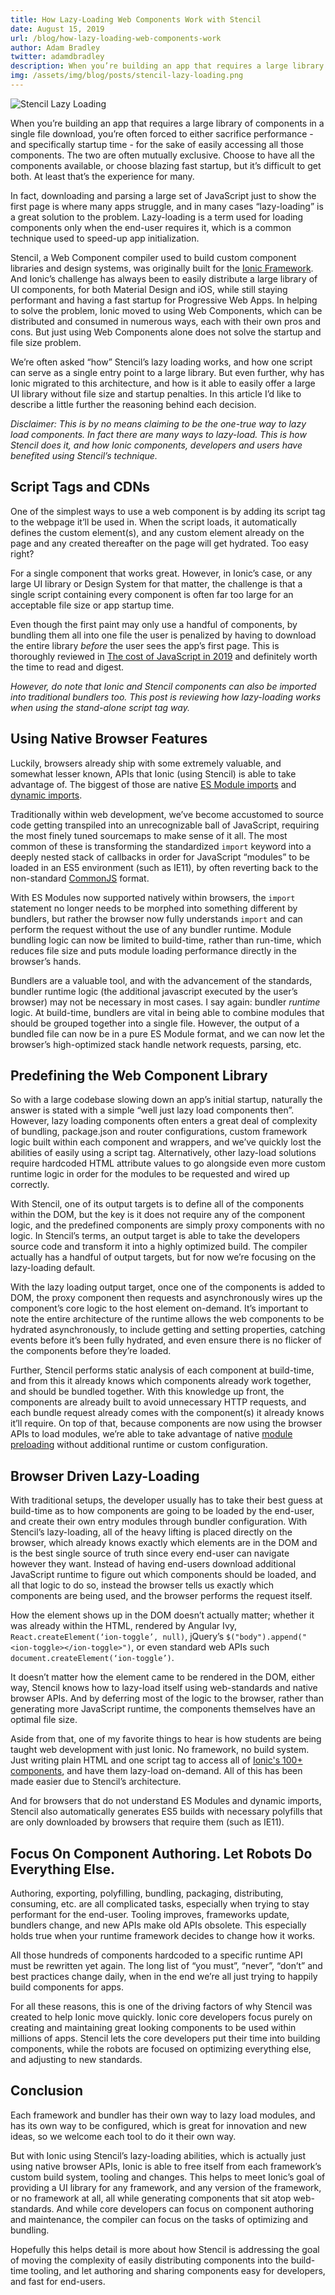 ```yaml
---
title: How Lazy-Loading Web Components Work with Stencil
date: August 15, 2019
url: /blog/how-lazy-loading-web-components-work
author: Adam Bradley
twitter: adamdbradley
description: When you’re building an app that requires a large library of components in a single file download, you’re often forced to sacrifice performance - and specifically startup time - for the sake of accessing all those components. The two are often mutually exclusive. Choose to easily have all the components available, or choose blazing fast startup, but it’s difficult to get both. At least that’s the experience for many.
img: /assets/img/blog/posts/stencil-lazy-loading.png
---
```


![Stencil Lazy Loading](/assets/img/blog/posts/stencil-lazy-loading.png)

When you’re building an app that requires a large library of components in a single file download, you’re often forced to either sacrifice performance - and specifically startup time - for the sake of easily accessing all those components. The two are often mutually exclusive. Choose to have all the components available, or choose blazing fast startup, but it’s difficult to get both. At least that’s the experience for many.

In fact, downloading and parsing a large set of JavaScript just to show the first page is where many apps struggle, and in many cases “lazy-loading” is a great solution to the problem. Lazy-loading is a term used for loading components only when the end-user requires it, which is a common technique used to speed-up app initialization.

Stencil, a Web Component compiler used to build custom component libraries and design systems, was originally built for the [Ionic Framework](https://ionicframework.com/). And Ionic’s challenge has always been to easily distribute a large library of UI components, for both Material Design and iOS, while still staying performant and having a fast startup for Progressive Web Apps. In helping to solve the problem, Ionic moved to using Web Components, which can be distributed and consumed in numerous ways, each with their own pros and cons. But just using Web Components alone does not solve the startup and file size problem.

We’re often asked “how” Stencil’s lazy loading works, and how one script can serve as a single entry point to a large library. But even further, why has Ionic migrated to this architecture, and how is it able to easily offer a large UI library without file size and startup penalties. In this article I’d like to describe a little further the reasoning behind each decision.

*Disclaimer: This is by no means claiming to be the one-true way to lazy load components. In fact there are many ways to lazy-load. This is how Stencil does it, and how Ionic components, developers and users have benefited using Stencil’s technique.*


## Script Tags and CDNs

One of the simplest ways to use a web component is by adding its script tag to the webpage it’ll be used in. When the script loads, it automatically defines the custom element(s), and any custom element already on the page and any created thereafter on the page will get hydrated. Too easy right?

For a single component that works great. However, in Ionic’s case, or any large UI library or Design System for that matter, the challenge is that a single script containing every component is often far too large for an acceptable file size or app startup time.

Even though the first paint may only use a handful of components, by bundling them all into one file the user is penalized by having to download the entire library _before_ the user sees the app’s first page. This is thoroughly reviewed in [The cost of JavaScript in 2019](https://v8.dev/blog/cost-of-javascript-2019) and definitely worth the time to read and digest.

*However, do note that Ionic and Stencil components can also be imported into traditional bundlers too. This post is reviewing how lazy-loading works when using the stand-alone script tag way.*


## Using Native Browser Features

Luckily, browsers already ship with some extremely valuable, and somewhat lesser known, APIs that Ionic (using Stencil) is able to take advantage of. The biggest of those are native [ES Module imports](https://hacks.mozilla.org/2018/03/es-modules-a-cartoon-deep-dive/) and [dynamic imports](https://developer.mozilla.org/en-US/docs/Web/JavaScript/Reference/Statements/import#Dynamic_Imports).

Traditionally within web development, we’ve become accustomed to source code getting transpiled into an unrecognizable ball of JavaScript, requiring the most finely tuned sourcemaps to make sense of it all. The most common of these is transforming the standardized `import` keyword into a deeply nested stack of callbacks in order for JavaScript “modules” to be loaded in an ES5 environment (such as IE11), by often reverting back to the non-standard [CommonJS](https://en.wikipedia.org/wiki/CommonJS) format.

With ES Modules now supported natively within browsers, the `import` statement no longer needs to be morphed into something different by bundlers, but rather the browser now fully understands `import` and can perform the request without the use of any bundler runtime. Module bundling logic can now be limited to build-time, rather than run-time, which reduces file size and puts module loading performance directly in the browser’s hands.

Bundlers are a valuable tool, and with the advancement of the standards, bundler runtime logic (the additional javascript executed by the user’s browser) may not be necessary in most cases. I say again: bundler _runtime_ logic.  At build-time, bundlers are vital in being able to combine modules that should be grouped together into a single file. However, the output of a bundled file can now be in a pure ES Module format, and we can now let the browser’s high-optimized stack handle network requests, parsing, etc.


## Predefining the Web Component Library

So with a large codebase slowing down an app’s initial startup, naturally the answer is stated with a simple “well just lazy load components then”. However, lazy loading components often enters a great deal of complexity of bundling, package.json and router configurations, custom framework logic built within each component and wrappers, and we’ve quickly lost the abilities of easily using a script tag. Alternatively, other lazy-load solutions require hardcoded HTML attribute values to go alongside even more custom runtime logic in order for the modules to be requested and wired up correctly.

With Stencil, one of its output targets is to define all of the components within the DOM, but the key is it does not require any of the component logic, and the predefined components are simply proxy components with no logic. In Stencil’s terms, an output target is able to take the developers source code and transform it into a highly optimized build. The compiler actually has a handful of output targets, but for now we’re focusing on the lazy-loading default.

With the lazy loading output target, once one of the components is added to DOM, the proxy component then requests and asynchronously wires up the component’s core logic to the host element on-demand. It’s important to note the entire architecture of the runtime allows the web components to be hydrated asynchronously, to include getting and setting properties, catching events before it’s been fully hydrated, and even ensure there is no flicker of the components before they’re loaded.

Further, Stencil performs static analysis of each component at build-time, and from this it already knows which components already work together, and should be bundled together. With this knowledge up front, the components are already built to avoid unnecessary HTTP requests, and each bundle request already comes with the component(s) it already knows it’ll require. On top of that, because components are now using the browser APIs to load modules, we’re able to take advantage of native [module preloading](https://developers.google.com/web/updates/2017/12/modulepreload) without additional runtime or custom configuration.


## Browser Driven Lazy-Loading

With traditional setups, the developer usually has to take their best guess at build-time as to how components are going to be loaded by the end-user, and create their own entry modules through bundler configuration. With Stencil’s lazy-loading, all of the heavy lifting is placed directly on the browser, which already knows exactly which elements are in the DOM and is the best single source of truth since every end-user can navigate however they want. Instead of having end-users download additional JavaScript runtime to figure out which components should be loaded, and all that logic to do so, instead the browser tells us exactly which components are being used, and the browser performs the request itself.

How the element shows up in the DOM doesn’t actually matter; whether it was already within the HTML, rendered by Angular Ivy, `React.createElement(‘ion-toggle’, null)`, jQuery’s `$("body").append("<ion-toggle></ion-toggle>")`, or even standard web APIs such `document.createElement(‘ion-toggle’)`.

It doesn’t matter how the element came to be rendered in the DOM, either way, Stencil knows how to lazy-load itself using web-standards and native browser APIs. And by deferring most of the logic to the browser, rather than generating more JavaScript runtime, the components themselves have an optimal file size.

Aside from that, one of my favorite things to hear is how students are being taught web development with just Ionic. No framework, no build system. Just writing plain HTML and one script tag to access all of [Ionic's 100+ components](https://ionicframework.com/docs/components), and have them lazy-load on-demand. All of this has been made easier due to Stencil’s architecture.

And for browsers that do not understand ES Modules and dynamic imports, Stencil also automatically generates ES5 builds with necessary polyfills that are only downloaded by browsers that require them (such as IE11).


## Focus On Component Authoring. Let Robots Do Everything Else.

Authoring, exporting, polyfilling, bundling, packaging, distributing, consuming, etc. are all complicated tasks, especially when trying to stay performant for the end-user. Tooling improves, frameworks update, bundlers change, and new APIs make old APIs obsolete. This especially holds true when your runtime framework decides to change how it works.

All those hundreds of components hardcoded to a specific runtime API must be rewritten yet again. The long list of “you must”, “never”, “don’t” and best practices change daily, when in the end we’re all just trying to happily build components for apps.

For all these reasons, this is one of the driving factors of why Stencil was created to help Ionic move quickly. Ionic core developers focus purely on creating and maintaining great looking components to be used within millions of apps. Stencil lets the core developers put their time into building components, while the robots are focused on optimizing everything else, and adjusting to new standards.


## Conclusion

Each framework and bundler has their own way to lazy load modules, and has its own way to be configured, which is great for innovation and new ideas, so we welcome each tool to do it their own way.

But with Ionic using Stencil’s lazy-loading abilities, which is actually just using native browser APIs, Ionic is able to free itself from each framework’s custom build system, tooling and changes. This helps to meet Ionic’s goal of providing a UI library for any framework, and any version of the framework, or no framework at all, all while generating components that sit atop web-standards. And while core developers can focus on component authoring and maintenance, the compiler can focus on the tasks of optimizing and bundling.

Hopefully this helps detail is more about how Stencil is addressing the goal of moving the complexity of easily distributing components into the build-time tooling, and let authoring and sharing components easy for developers, and fast for end-users.

